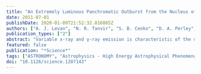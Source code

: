 ```yaml
---
title: "An Extremely Luminous Panchromatic Outburst from the Nucleus of a Distant Galaxy"
date: 2011-07-01
publishDate: 2020-01-09T21:52:32.816865Z
authors: ["A. J. Levan", "N. R. Tanvir", "S. B. Cenko", "D. A. Perley", "K. Wiersema", "J. S. Bloom", "A. S. Fruchter", "A. de Ugarte Postigo", "P. T. O'Brien", "N. Butler", "A. J. van der Horst", "G. Leloudas", "A. N. Morgan", "K. Misra", "G. C. Bower", "J. Farihi", "R. L. Tunnicliffe", "M. Modjaz", "J. M. Silverman", "J. Hjorth", "C. Thöne", "A. Cucchiara", "J. M. Castro Cerón", "A. J. Castro-Tirado", "J. A. Arnold", "M. Bremer", "J. P. Brodie", "T. Carroll", "M. C. Cooper", "P. A. Curran", "R. M. Cutri", "J. Ehle", "D. Forbes", "J. Fynbo", "J. Gorosabel", "J. Graham", "D. I. Hoffman", "S. Guziy", "P. Jakobsson", "A. Kamble", "T. Kerr", "M. M. Kasliwal", "C. Kouveliotou", "D. Kocevski", "N. M. Law", "P. E. Nugent", "E. O. Ofek", "D. Poznanski", "R. M. Quimby", "E. Rol", "A. J. Romanowsky", "R. Sánchez-Ramı́rez", "S. Schulze", "N. Singh", "L. van Spaandonk", "R. L. C. Starling", "R. G. Strom", "J. C. Tello", "O. Vaduvescu", "P. J. Wheatley", "R. A. M. J. Wijers", "J. M. Winters", "D. Xu"]
publication_types: ["2"]
abstract: "Variable x-ray and γ-ray emission is characteristic of the most extreme physical processes in the universe. We present multiwavelength observations of a unique γ-ray-selected transient detected by the Swift satellite, accompanied by bright emission across the electromagnetic spectrum, and whose properties are unlike any previously observed source. We pinpoint the event to the center of a small, star-forming galaxy at redshift z = 0.3534. Its high-energy emission has lasted much longer than any γ-ray burst, whereas its peak luminosity was ̃100 times higher than bright active galactic nuclei. The association of the outburst with the center of its host galaxy suggests that this phenomenon has its origin in a rare mechanism involving the massive black hole in the nucleus of that galaxy."
featured: false
publication: "*Science*"
tags: ["ASTRONOMY", "Astrophysics - High Energy Astrophysical Phenomena"]
doi: "10.1126/science.1207143"
---
```


